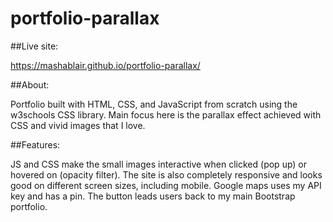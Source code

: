 # portfolio-parallax

##Live site:  

https://mashablair.github.io/portfolio-parallax/


##About:

Portfolio built with HTML, CSS, and JavaScript from scratch using the w3schools CSS library.  Main focus here is the parallax effect achieved with CSS and vivid images that I love. 

##Features: 

JS and CSS make the small images interactive when clicked (pop up) or hovered on (opacity filter).  The site is also completely responsive and looks good on different screen sizes, including mobile.  Google maps uses my API key and has a pin.  The button leads users back to my main Bootstrap portfolio.
